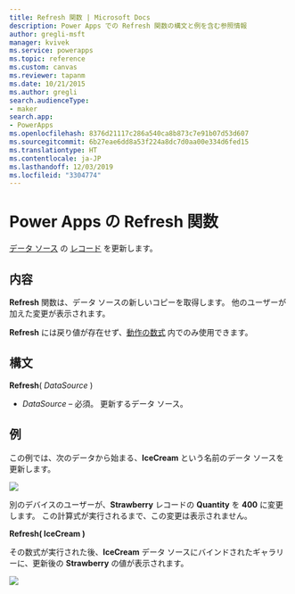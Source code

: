 ```yaml
---
title: Refresh 関数 | Microsoft Docs
description: Power Apps での Refresh 関数の構文と例を含む参照情報
author: gregli-msft
manager: kvivek
ms.service: powerapps
ms.topic: reference
ms.custom: canvas
ms.reviewer: tapanm
ms.date: 10/21/2015
ms.author: gregli
search.audienceType:
- maker
search.app:
- PowerApps
ms.openlocfilehash: 8376d21117c286a540ca8b873c7e91b07d53d607
ms.sourcegitcommit: 6b27eae6dd8a53f224a8dc7d0aa00e334d6fed15
ms.translationtype: HT
ms.contentlocale: ja-JP
ms.lasthandoff: 12/03/2019
ms.locfileid: "3304774"
---
```

# <a name="refresh-function-in-power-apps"></a>Power Apps の Refresh 関数
[データ ソース](../working-with-data-sources.md) の [レコード](../working-with-tables.md#records) を更新します。

## <a name="description"></a>内容
**Refresh** 関数は、データ ソースの新しいコピーを取得します。  他のユーザーが加えた変更が表示されます。

**Refresh** には戻り値が存在せず、[動作の数式](../working-with-formulas-in-depth.md) 内でのみ使用できます。

## <a name="syntax"></a>構文
**Refresh**( *DataSource* )

* *DataSource* – 必須。 更新するデータ ソース。

## <a name="example"></a>例
この例では、次のデータから始まる、**IceCream** という名前のデータ ソースを更新します。

![](media/function-refresh/icecream.png)

別のデバイスのユーザーが、**Strawberry** レコードの **Quantity** を **400** に変更します。  この計算式が実行されるまで、この変更は表示されません。

**Refresh( IceCream )**

その数式が実行された後、**IceCream** データ ソースにバインドされたギャラリーに、更新後の **Strawberry** の値が表示されます。

![](media/function-refresh/icecream-after.png)

